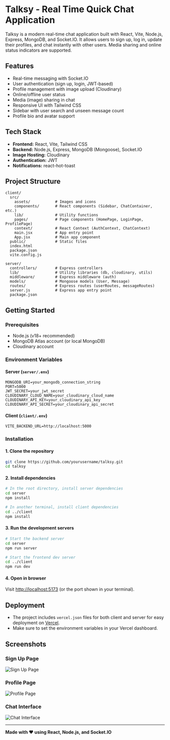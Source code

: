# Talksy - Real Time Quick Chat Application

Talksy is a modern real-time chat application built with React, Vite, Node.js, Express, MongoDB, and Socket.IO. It allows users to sign up, log in, update their profiles, and chat instantly with other users. Media sharing and online status indicators are supported.

## Features

- Real-time messaging with Socket.IO
- User authentication (sign up, login, JWT-based)
- Profile management with image upload (Cloudinary)
- Online/offline user status
- Media (image) sharing in chat
- Responsive UI with Tailwind CSS
- Sidebar with user search and unseen message count
- Profile bio and avatar support

## Tech Stack

- **Frontend:** React, Vite, Tailwind CSS
- **Backend:** Node.js, Express, MongoDB (Mongoose), Socket.IO
- **Image Hosting:** Cloudinary
- **Authentication:** JWT
- **Notifications:** react-hot-toast

## Project Structure

```
client/
  src/
    assets/           # Images and icons
    components/       # React components (Sidebar, ChatContainer, etc.)
    lib/              # Utility functions
    pages/            # Page components (HomePage, LoginPage, ProfilePage)
    context/          # React Context (AuthContext, ChatContext)
    main.jsx          # App entry point
    App.jsx           # Main app component
  public/             # Static files
  index.html
  package.json
  vite.config.js

server/
  controllers/        # Express controllers
  lib/                # Utility libraries (db, cloudinary, utils)
  middleware/         # Express middleware (auth)
  models/             # Mongoose models (User, Message)
  routes/             # Express routes (userRoutes, messageRoutes)
  server.js           # Express app entry point
  package.json
```

## Getting Started

### Prerequisites

- Node.js (v18+ recommended)
- MongoDB Atlas account (or local MongoDB)
- Cloudinary account

### Environment Variables

#### Server (`server/.env`)

```
MONGODB_URI=your_mongodb_connection_string
PORT=5000
JWT_SECRET=your_jwt_secret
CLOUDINARY_CLOUD_NAME=your_cloudinary_cloud_name
CLOUDINARY_API_KEY=your_cloudinary_api_key
CLOUDINARY_API_SECRET=your_cloudinary_api_secret
```

#### Client (`client/.env`)

```
VITE_BACKEND_URL=http://localhost:5000
```

### Installation

#### 1. Clone the repository

```sh
git clone https://github.com/yourusername/talksy.git
cd talksy
```

#### 2. Install dependencies

```sh
# In the root directory, install server dependencies
cd server
npm install

# In another terminal, install client dependencies
cd ../client
npm install
```

#### 3. Run the development servers

```sh
# Start the backend server
cd server
npm run server

# Start the frontend dev server
cd ../client
npm run dev
```

#### 4. Open in browser

Visit [http://localhost:5173](http://localhost:5173) (or the port shown in your terminal).

## Deployment

- The project includes `vercel.json` files for both client and server for easy deployment on [Vercel](https://vercel.com/).
- Make sure to set the environment variables in your Vercel dashboard.

## Screenshots

### Sign Up Page

![Sign Up Page](src/assets/Screenshot(3).png)

### Profile Page

![Profile Page](src/assets/Screenshot(2).png)

### Chat Interface

![Chat Interface](src/assets/Screenshot(1).png)

---

**Made with ❤️ using React, Node.js, and Socket.IO**
